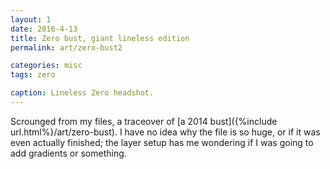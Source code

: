 ```yaml
---
layout: 1
date: 2016-4-13
title: Zero bust, giant lineless edition
permalink: art/zero-bust2

categories: misc
tags: zero

caption: Lineless Zero headshot.
---
```

Scrounged from my files, a traceover of [a 2014 bust]({%include url.html%}/art/zero-bust). I have no idea why the file is so huge, or if it was even actually finished; the layer setup has me wondering if I was going to add gradients or something.